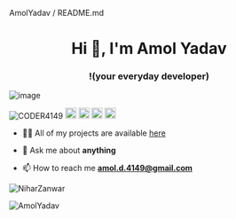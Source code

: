 
<!--
**tomkaX/tomkaX** is a ✨ _special_ ✨ repository because its `README.md` (this file) appears on your GitHub profile.

Here are some ideas to get you started:

- 🔭 I’m currently working on ...
- 🌱 I’m currently learning ...
- 👯 I’m looking to collaborate on ...
- 🤔 I’m looking for help with ...
- 💬 Ask me about ...
- 📫 How to reach me: ...
- 😄 Pronouns: ...
- ⚡ Fun fact: ...
-->

<p>AmolYadav /  README.md</p>
<h1 align="center">Hi 👋, I'm Amol Yadav </h1>
<h3 align="center">!(your everyday developer)</h3>

![image](https://github.com/saadeghi/saadeghi/blob/master/dino.gif)

<p align="left">
<img src="https://komarev.com/ghpvc/?username=CODER4149" alt="CODER4149" />

 <img src="https://github.com/simple-icons/simple-icons/blob/develop/icons/amazonaws.svg" alt="aws"  width="20" height="20" /> 
  <img src="https://img.icons8.com/color/48/000000/git.png" alt="git" width="20" height="20"/> 
  <img src="https://img.icons8.com/color/48/000000/nodejs.png" alt="nodejs" width="20" height="20"/> 
  <img src="https://img.icons8.com/color/48/000000/python.png" alt="python" width="20" height="20"/></p>

- 👨‍💻 All of my projects are available  [here](https://github.com/CODER4149?tab=repositories)

- 💬 Ask me about **anything**

- 📫 How to reach me **amol.d.4149@gmail.com**



<p align="left"> 
  <img src="https://github-readme-stats.vercel.app/api?username=CODER4149&show_icons=true&count_private=true&theme=radical" alt="NiharZanwar" />
 </p>


<p><img align="center" src="https://github-readme-streak-stats.herokuapp.com/?user=CODER4149&" alt="AmolYadav" /></p>
